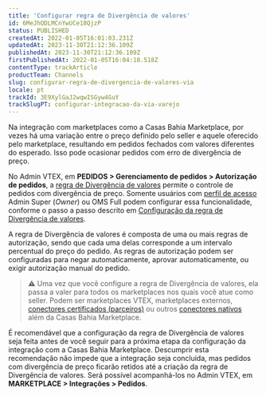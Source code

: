 ```yaml
---
title: 'Configurar regra de Divergência de valores'
id: 6MeJhODLMCnYwUCe18QjzP
status: PUBLISHED
createdAt: 2022-01-05T16:01:03.231Z
updatedAt: 2023-11-30T21:12:36.109Z
publishedAt: 2023-11-30T21:12:36.109Z
firstPublishedAt: 2022-01-05T16:04:18.518Z
contentType: trackArticle
productTeam: Channels
slug: configurar-regra-de-divergencia-de-valores-via
locale: pt
trackId: 3E9XylGaJ2wqwISGyw4GuY
trackSlugPT: configurar-integracao-da-via-varejo
---
```


Na integração com marketplaces como a Casas Bahia Marketplace, por vezes há uma variação entre o preço definido pelo seller e aquele oferecido pelo marketplace, resultando em pedidos fechados com valores diferentes do esperado. Isso pode ocasionar pedidos com erro de divergência de preço.

No Admin VTEX, em **PEDIDOS > Gerenciamento de pedidos > Autorização de pedidos**, a [regra de Divergência de valores](https://help.vtex.com/pt/tutorial/regra-de-divergencia-de-valores--6RlFLhD1rIRRshl83KnCjW) permite o controle de pedidos com divergência de preço. Somente usuários com [perfil de acesso](https://help.vtex.com/pt/tutorial/perfis-de-acesso--7HKK5Uau2H6wxE1rH5oRbc) Admin Super (_Owner_) ou OMS Full podem configurar essa funcionalidade, conforme o passo a passo descrito em [Configuração da regra de Divergência de valores](https://help.vtex.com/pt/tutorial/configuracao-da-regra-de-divergencia-de-valores--awAKP0sS5J8jgLs2g7pPe).

A regra de Divergência de valores é composta de uma ou mais regras de autorização, sendo que cada uma delas corresponde a um intervalo percentual do preço do pedido. As regras de autorização podem ser configuradas para negar automaticamente, aprovar automaticamente, ou exigir autorização manual do pedido. 

>⚠️ Uma vez que você configure a regra de Divergência de valores, ela passa a valer para todos os marketplaces nos quais você atue como seller. Podem ser marketplaces VTEX, marketplaces externos, <a href= "https://help.vtex.com/pt/tutorial/estrategias-de-marketplace-na-vtex--tutorials_402#integrado-a-conector-certificado-parceiro">conectores certificados (parceiros)</a> ou outros <a href= "https://help.vtex.com/pt/tutorial/estrategias-de-marketplace-na-vtex--tutorials_402#integrado-a-conector-nativo-vtex">conectores nativos</a> além da Casas Bahia Marketplace.

É recomendável que a configuração da regra de Divergência de valores seja feita antes de você seguir para a próxima etapa da configuração da integração com a Casas Bahia Marketplace. Descumprir esta recomendação não impede que a integração seja concluída, mas pedidos com divergência de preço ficarão retidos até a criação da regra de Divergência de valores. Será possível acompanhá-los no Admin VTEX, em **MARKETPLACE > Integrações > Pedidos**.
